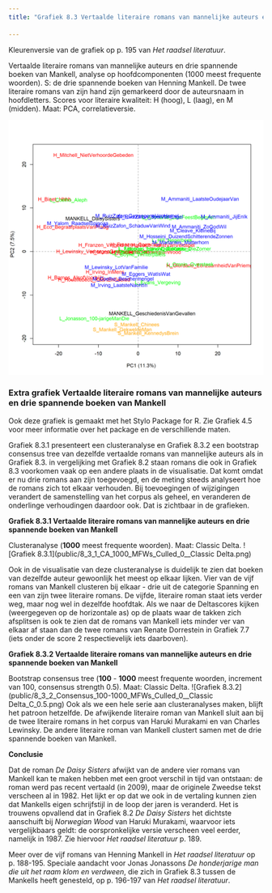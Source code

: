 ```yaml
---
title: "Grafiek 8.3 Vertaalde literaire romans van mannelijke auteurs en drie spannende boeken van Mankell"

---
```


Kleurenversie van de grafiek op p. 195 van *Het raadsel literatuur*.


Vertaalde literaire romans van mannelijke auteurs en drie spannende boeken van Mankell, analyse op hoofdcomponenten (1000 meest frequente woorden). S: de drie spannende boeken van Henning Mankell. De twee literaire romans van zijn hand zijn gemarkeerd
door de auteursnaam in hoofdletters.
Scores voor literaire kwaliteit: H (hoog), L (laag), en M (midden). Maat: PCA, correlatieversie.

![Grafiek 8.3](public/8_3_0_PCA_1000_MFWs_Culled_0__PCA__corr.png)

### **Extra grafiek Vertaalde literaire romans van mannelijke auteurs en drie spannende boeken van Mankell**

Ook deze grafiek is gemaakt met het Stylo Package for R. Zie  Grafiek 4.5 voor meer informatie over het package en de verschillende maten.

Grafiek 8.3.1 presenteert een clusteranalyse en Grafiek 8.3.2 een bootstrap consensus tree van dezelfde vertaalde romans van mannelijke auteurs als in Grafiek 8.3. in vergelijking met Grafiek 8.2 staan romans die ook in Grafiek 8.3 voorkomen vaak op een andere plaats in de visualisatie. Dat komt omdat er nu drie romans aan zijn toegevoegd, en de meting steeds analyseert hoe de romans zich tot elkaar verhouden. Bij toevoegingen of wijzigingen verandert de samenstelling van het corpus als geheel, en veranderen de onderlinge verhoudingen daardoor ook. Dat is zichtbaar in de grafieken.


**Grafiek 8.3.1 Vertaalde literaire romans van mannelijke auteurs en drie spannende boeken van Mankell**

Clusteranalyse (**1000** meest frequente woorden). Maat: Classic Delta.
![Grafiek 8.3.1](public/8_3_1_CA_1000_MFWs_Culled_0__Classic Delta.png)

Ook in de visualisatie van deze clusteranalyse is duidelijk te zien dat boeken van dezelfde auteur gewoonlijk het meest op elkaar lijken. Vier van de vijf romans van Mankell clusteren bij elkaar - drie uit de categorie Spanning en een van zijn twee literaire romans. De vijfde, literaire roman staat iets verder weg, maar nog wel in dezelfde hoofdtak. Als we naar de Deltascores kijken (weergegeven op de horizontale as) op de plaats waar de takken zich afsplitsen is ook te zien dat de romans van Mankell iets minder ver van elkaar af staan dan de twee romans van Renate Dorrestein in Grafiek 7.7 (iets onder de score 2 respectievelijk iets daarboven).


**Grafiek 8.3.2 Vertaalde literaire romans van mannelijke auteurs en drie spannende boeken van Mankell**

Bootstrap consensus tree (**100** - **1000** meest frequente woorden, increment van 100, consensus strength 0.5). Maat: Classic Delta.
![Grafiek 8.3.2](public/8_3_2_Consensus_100-1000_MFWs_Culled_0__Classic Delta_C_0.5.png)
Ook als we een hele serie aan clusteranalyses maken, blijft het patroon hetzelfde. De afwijkende literaire roman van Mankell sluit aan bij de twee literaire romans in het corpus van Haruki Murakami en van Charles Lewinsky. De andere literaire roman van Mankell clustert samen met de drie spannende boeken van Mankell.


**Conclusie**

Dat de roman *De Daisy Sisters* afwijkt van de andere vier romans van Mankell kan te maken hebben met een groot verschil in tijd van ontstaan: de roman werd pas recent vertaald (in 2009), maar de originele Zweedse tekst verscheen al in 1982. Het lijkt er op dat we ook in de vertaling kunnen zien dat Mankells eigen schrijfstijl in de loop der jaren is veranderd. Het is trouwens opvallend dat in Grafiek 8.2 *De Daisy Sisters* het dichtste aanschuift bij *Norwegian Wood* van Haruki Murakami, waarvoor iets vergelijkbaars geldt: de oorspronkelijke versie verscheen veel eerder, namelijk in 1987. Zie hiervoor *Het raadsel literatuur* p. 189.

Meer over de vijf romans van Henning Mankell in *Het raadsel literatuur* op p. 188-195. Speciale aandacht voor Jonas Jonassons *De honderjarige man die uit het raam klom en verdween*, die zich in Grafiek 8.3 tussen de Mankells heeft genesteld, op p. 196-197 van *Het raadsel literatuur*.

<!-- **Hoe zijn de metingen te repliceren?**
VOORBEELDQUERY HIER! -->
